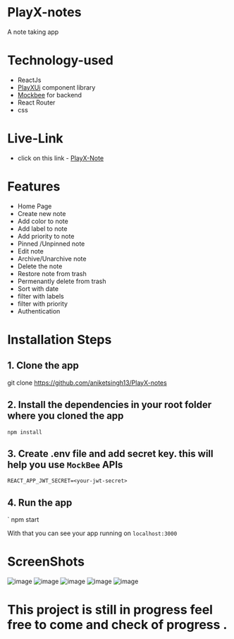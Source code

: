 # PlayX-notes
A note taking app
# Technology-used
- ReactJs
-  [PlayXUi](https://playx-ui.netlify.app/index.html) component library
- [Mockbee](https://mockbee.netlify.app/) for backend
- React Router
- css


# Live-Link
- click on this link - [PlayX-Note](https://play-x-note.vercel.app/)

# Features
- Home Page
- Create new note
- Add color to note
- Add label to note
- Add priority to note
- Pinned /Unpinned note
- Edit note
- Archive/Unarchive note
- Delete the note
- Restore note from trash
- Permenantly delete from trash
- Sort with date
- filter with labels
- filter with priority
- Authentication

 # Installation Steps
 ##  1. Clone the app
 
 git clone https://github.com/aniketsingh13/PlayX-notes

 ## 2. Install the dependencies in your root folder where you cloned the app
 `
npm install
`
## 3. Create .env file and add secret key. this will help you use `MockBee` APIs
`
REACT_APP_JWT_SECRET=<your-jwt-secret>
`
## 4. Run the app
`
npm start

With that you can see your app running on `localhost:3000`

# ScreenShots

![image](https://res.cloudinary.com/aniket-singh/image/upload/v1653070782/Images/captures_chrome-capture-2022-4-20_4_eafi4p.png)
![image](https://res.cloudinary.com/aniket-singh/image/upload/v1653070810/Images/captures_chrome-capture-2022-4-20_5_srfmps.png)
![image](https://res.cloudinary.com/aniket-singh/image/upload/v1653070835/Images/captures_chrome-capture-2022-4-20_eqqaiy.png)
![image](https://res.cloudinary.com/aniket-singh/image/upload/v1653070884/Images/captures_chrome-capture-2022-4-20_2_az0nmf.png)
![image](https://res.cloudinary.com/aniket-singh/image/upload/v1653070916/Images/captures_chrome-capture-2022-4-20_3_jir6nt.png)


# This project is still in progress feel free to come and check of progress .